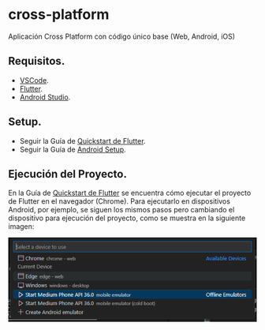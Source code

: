 # cross-platform

Aplicación Cross Platform con código único base (Web, Android, iOS)

## Requisitos.

- [VSCode](https://code.visualstudio.com/).
- [Flutter](https://flutter.dev/).
- [Android Studio](https://developer.android.com/studio).

## Setup.

- Seguir la Guía de [Quickstart de Flutter](https://docs.flutter.dev/get-started/quick).
- Seguir la Guía de [Android Setup](https://docs.flutter.dev/platform-integration/android/setup).

## Ejecución del Proyecto.

En la Guía de [Quickstart de Flutter](https://docs.flutter.dev/get-started/quick) se encuentra cómo ejecutar el proyecto de Flutter en el navegador (Chrome). Para ejecutarlo en dispositivos Android, por ejemplo, se siguen los mismos pasos pero cambiando el dispositivo para ejecución del proyecto, como se muestra en la siguiente imagen:

![Selección de Dispositivo en VS Code](select-device.png)